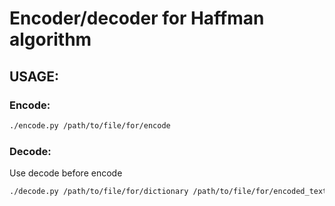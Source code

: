 # Encoder/decoder for Haffman algorithm

## USAGE:

### Encode:

```bash
./encode.py /path/to/file/for/encode
```

### Decode:

Use decode before encode

```bash
./decode.py /path/to/file/for/dictionary /path/to/file/for/encoded_text
```
